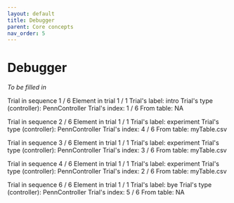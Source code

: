 ```yaml
---
layout: default
title: Debugger
parent: Core concepts
nav_order: 5
---
```


# Debugger

*To be filled in*


Trial in sequence 1 / 6
Element in trial 1 / 1
Trial's label: intro
Trial's type (controller): PennController
Trial's index: 1 / 6
From table: NA

Trial in sequence 2 / 6
Element in trial 1 / 1
Trial's label: experiment
Trial's type (controller): PennController
Trial's index: 4 / 6
From table: myTable.csv

Trial in sequence 3 / 6
Element in trial 1 / 1
Trial's label: experiment
Trial's type (controller): PennController
Trial's index: 3 / 6
From table: myTable.csv

Trial in sequence 4 / 6
Element in trial 1 / 1
Trial's label: experiment
Trial's type (controller): PennController
Trial's index: 2 / 6
From table: myTable.csv

Trial in sequence 6 / 6
Element in trial 1 / 1
Trial's label: bye
Trial's type (controller): PennController
Trial's index: 5 / 6
From table: NA
